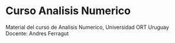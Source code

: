 # Curso Analisis Numerico

Material del curso de Analisis Numerico, Universidad ORT Uruguay
Docente: Andres Ferragut
